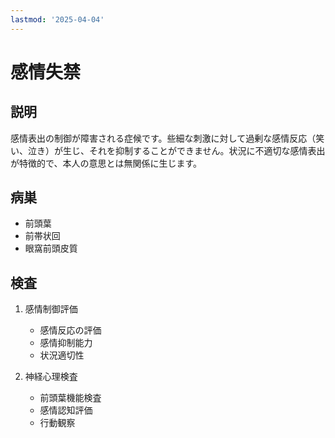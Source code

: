 ```yaml
---
lastmod: '2025-04-04'
---
```


# 感情失禁

## 説明

感情表出の制御が障害される症候です。些細な刺激に対して過剰な感情反応（笑い、泣き）が生じ、それを抑制することができません。状況に不適切な感情表出が特徴的で、本人の意思とは無関係に生じます。

## 病巣

- 前頭葉
- 前帯状回
- 眼窩前頭皮質

## 検査

1. 感情制御評価

   - 感情反応の評価
   - 感情抑制能力
   - 状況適切性

2. 神経心理検査
   - 前頭葉機能検査
   - 感情認知評価
   - 行動観察
